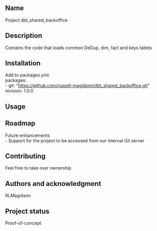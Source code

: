 ## Name  
Project dbt_shared_backoffice  

## Description  
Contains the code that loads common DeDup, dim, fact and keys tables  

## Installation  
Add to packages.yml:  
packages:    
  \- git: "https://github.com/russell-magidson/dbt_shared_backoffice.git"   
    revision: 1.0.0  

## Usage  
  
## Roadmap  
Future enhancements  
 \- Support for the project to be accessed from our internal Git server  
  
## Contributing  
Feel free to take over ownership  
  
## Authors and acknowledgment  
RLMagidson  
  
## Project status  
Proof-of-concept  
  
